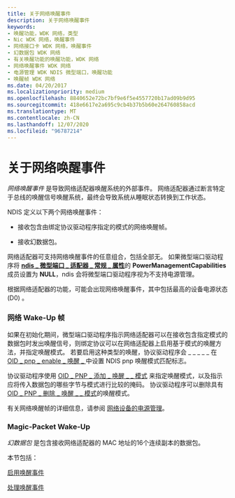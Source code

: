 ```yaml
---
title: 关于网络唤醒事件
description: 关于网络唤醒事件
keywords:
- 唤醒功能，WDK 网络，类型
- Nic WDK 网络，唤醒事件
- 网络接口卡 WDK 网络，唤醒事件
- 幻数据包 WDK 网络
- 有关唤醒功能的唤醒功能，WDK 网络
- 网络唤醒事件 WDK 网络
- 电源管理 WDK NDIS 微型端口，唤醒功能
- 唤醒帧 WDK 网络
ms.date: 04/20/2017
ms.localizationpriority: medium
ms.openlocfilehash: 8840652e72bc7bf9e6f5e4557720b17ad09b9d95
ms.sourcegitcommit: 418e6617e2a695c9cb4b37b5b60e264760858acd
ms.translationtype: MT
ms.contentlocale: zh-CN
ms.lasthandoff: 12/07/2020
ms.locfileid: "96787214"
---
```

# <a name="about-network-wake-up-events"></a>关于网络唤醒事件





*网络唤醒事件* 是导致网络适配器唤醒系统的外部事件。 网络适配器通过断言特定于总线的唤醒信号唤醒系统，最终会导致系统从睡眠状态转换到工作状态。

NDIS 定义以下两个网络唤醒事件：

-   接收包含由绑定协议驱动程序指定的模式的网络唤醒帧。

-   接收幻数据包。

网络适配器可支持网络唤醒事件的任意组合，包括全部无。 如果微型端口驱动程序将 [**ndis \_ 微型端口 \_ 适配器 \_ 常规 \_ 属性**](/windows-hardware/drivers/ddi/ndis/ns-ndis-_ndis_miniport_adapter_general_attributes)的 **PowerManagementCapabilities** 成员设置为 **NULL**，ndis 会将微型端口驱动程序视为不支持电源管理。

根据网络适配器的功能，可能会出现网络唤醒事件，其中包括最高的设备电源状态 (D0) 。

### <a name="network-wake-up-frames"></a>网络 Wake-Up 帧

如果在初始化期间，微型端口驱动程序指示网络适配器可以在接收包含指定模式的数据包时发出唤醒信号，则绑定协议可以在网络适配器上启用基于模式的唤醒方法，并指定唤醒模式。 若要启用这种类型的唤醒，协议驱动程序会 \_ \_ \_ \_ \_ 在 [OID \_ pnp \_ enable \_ 唤醒 \_ ](./oid-pnp-enable-wake-up.md)中设置 NDIS pnp 唤醒模式匹配标志。

协议驱动程序使用 [OID \_ PNP \_ 添加 \_ 唤醒 \_ \_ 模式](./oid-pnp-add-wake-up-pattern.md) 来指定唤醒模式，以及指示应将传入数据包的哪些字节与模式进行比较的掩码。 协议驱动程序可以删除具有 [OID \_ PNP \_ 删除 \_ 唤醒 \_ \_ 模式](./oid-pnp-remove-wake-up-pattern.md)的唤醒模式。

有关网络唤醒帧的详细信息，请参阅 [网络设备的电源管理](https://go.microsoft.com/fwlink/p/?linkid=9945)。

### <a name="magic-packet-wake-up"></a>Magic-Packet Wake-Up

*幻数据包* 是包含接收网络适配器的 MAC 地址的16个连续副本的数据包。

本节包括：

[启用唤醒事件](enabling-wake-up-events.md)

[处理唤醒事件](handling-wake-up-events.md)

 

